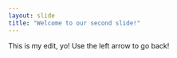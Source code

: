 ```yaml
---
layout: slide
title: "Welcome to our second slide!"
---
```

This is my edit, yo!
Use the left arrow to go back!
